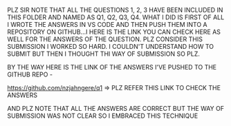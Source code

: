 PLZ SIR NOTE THAT ALL THE QUESTIONS 1, 2, 3 HAVE BEEN INCLUDED IN THIS FOLDER AND NAMED AS Q1, Q2, Q3, Q4. WHAT I DID IS FIRST OF ALL I WROTE THE ANSWERS IN VS CODE AND THEN PUSH THEM INTO A REPOSITORY ON GITHUB...I HERE IS THE LINK YOU CAN CHECK HERE AS WELL FOR THE ANSWERS OF THE QUESTION. PLZ CONSIDER THIS SUBMISSION I WORKED SO HARD. I COULDN'T UNDERSTAND HOW TO SUBMIT BUT THEN I THOUGHT THI WAY OF SUBMISSION SO PLZ.

BY THE WAY HERE IS THE LINK OF THE ANSWERS I'VE PUSHED TO THE GITHUB REPO -

https://github.com/nzjahngere/q1 => PLZ REFER THIS LINK TO CHECK THE ANSWERS

AND PLZ NOTE THAT ALL THE ANSWERS ARE CORRECT BUT THE WAY OF SUBMISSION WAS NOT CLEAR SO I EMBRACED THIS TECHNIQUE
